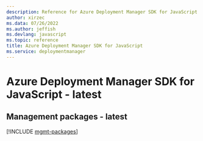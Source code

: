 ```yaml
---
description: Reference for Azure Deployment Manager SDK for JavaScript
author: xirzec
ms.data: 07/26/2022
ms.author: jeffish
ms.devlang: javascript
ms.topic: reference
title: Azure Deployment Manager SDK for JavaScript
ms.service: deploymentmanager
---
```

# Azure Deployment Manager SDK for JavaScript - latest

## Management packages - latest
[!INCLUDE [mgmt-packages](deployment-manager-mgmt-index.md)]